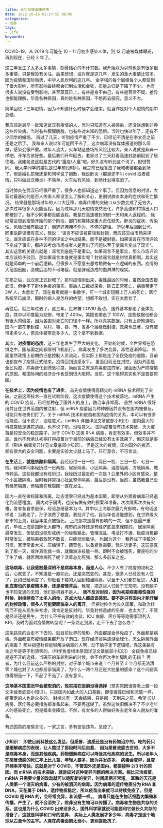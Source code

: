 ```yaml
---
title: 三年疫情五味杂陈
date: 2022-10-16 01:14:55 08:00
categories:
- 琐事
tags:
- Life
keywords:
---
```


COVID-19，从 2019 年可能在 10 - 11 月初步感染人体，到 12 月底被媒体曝光，再到现在，已经 3 年了。

这三年发生了太多太多事情，刻骨铭心的不计其数。我开始以为以前也是有很多很多事情，只是我没有关注。后来想想，或许就是这几年，发生的重大事情比较多。因为疫情和国际局势，中华人民坎坷的这几年。
金字塔的每个层级每个人都受到了很大影响，所有影响最终都会归到生活和金钱，质量总归是下降了不少。
也有很多人说没有受到影响，甚至蒸蒸日上，有些是身不由己，有些是笃信不疑。差异也都能理解，毕竟各种原因，真的是各种原因，不想再去细究，意义不大。

简单回忆下三年疫情，因为不知道什么时候才会结束，就当作是对个人疫情的期中总结。

我应该是最早一批知道武汉有疫情的人，当时只知道有人被感染，还没联想到非典这些传染病。当时有些朦朦胧胧，也有些对未知的恐惧。当时也快过年了，还有不少同学的婚场。
再过了几天，听到疫情严重了不少。已经记不清是在李文亮之前还是之后了。
我和亲人说过年可能回不去了，这次病毒没有媒体报道的那么简单，感染会很严重。过年人流大，火车站这些场所风险比较大。亲人说就是非典一样吧，开车应该好些。最后我们开车回去，老家过了三天赶着高速封路前回到了居住地。我姥姥说这就是古代的“瘟疫/人瘟”吧，好久没有听到这个词了，但很赞同。
我大学同学的婚礼是过年前段时间。我之前已经答应了我和老婆都会到场了，但是婚礼前我还是和同学说了抱歉，我说肺炎（那是还不叫 covid 或者疫情，只叫做武汉肺炎）不简单，火车站有风险，到场计划得取消了。

<!-- more -->

当时肺炎在武汉已经很严重了，很多人也都知道这个事了。但因为信息的封锁，大家对最基础的是否人传染人都没怎么了解和关心，更别说肺炎本身的症状和死亡情况。
结果就是那场过年的人口大迁移，病毒传播的突破口从少数变成了无穷大，那次过年很多人没能返程，因为过年那几天疫情突然恶化，许多高速和村镇出入口都被封了。我不少同事都没能返程，我是在高速被封的前一天和亲人返程的。
我经常会想到疫情开始的那个阶段，部门和媒体是重大责任缺失。肺炎的症状、传染性、风险已经有数据了，但遮遮掩掩不作为、不停的辟谣。
所以年后回到公司，同事说辟谣很有意义，我说：“谣言不应该被辟谣和封锁，而应该交由市场来评论。谣言应该在各种不同的评论之中出结果，而不是被封锁。如果谣言在市场评论下变成了事实，那应该考虑市场或者人是否出了问题以至于使谣言变成了现实”。其实这里的关键点就是：谣言到底是不是事实。如果谣言不是事实，那么市场评论本应该给予驳回。那如果谣言本身就是事实呢？封锁谣言就是封锁真相啊。其实这就是简单的一个前后逻辑，但很多人不愿意去思考稍微有一点逻辑的东西。疫情的大范围出圈，造成后面的不可堵截，就是辟谣造成的血淋淋的现实。

在那之后，武汉就正式封城了。那时疫情刚出来，毒性最凶的时候，虽然全国支援武汉，但免不了群体免疫的事实。事后人口数据来看，除去正常死亡，病毒带走了 3W 人，太悲壮了。现在看看就是一串数字，可一个城市短期上万人的死亡，医疗系统早已崩溃，那时的病人是怎样的绝望。想都不敢想，实在太悲壮了。

再往后，就三年过去了。这三年，世界被 COVID 轰动。
国外基本都走了全体免疫，其中以印度最为悲惨，带走了 400w。美国也带走了 100W。这些数据也都会有很大的偏差，因为各国对死亡的口径不一样。所以真实数据，只有上帝知道吧。
国内一直在走封控，从村、镇、县、市、省各个层级做封控，效果也显著，没有被带走多少人，但具体被带走多少人，这个拿不到数据。

其次，**对疫情的态度**，这三年也发生了巨大的变化。
开始的时候，全世界都在恐惧之中，国与国之间都限制飞机航行。
病毒发生了多次变异，毒性逐渐降低。
外面虽然政策上前期依旧是控制人员流动，但实际上都是走了全民免疫的道路，目前也都宣布了疫情正式结束。疫情回到流感水平。
里面目前还在封控。因为外面是全民免疫，病毒退化到流感程度，简而言之就是病毒更加四窜。里面因为严防疫情的原因，和国际间的经济合作也受到很大阻碍。当前，这个阻碍其实也不是首要原因。

**在技术上，因为疫情也有了进步**。
首先疫情使得高精尖的 mRNA 技术得到了突破。之前这项技术一直在试验阶段，这次疫情使得这个技术被落地。mRNA 产生的 COVID 疫苗，已经接种在了国外人的身上，防治率非常高。
虽然 mRNA 很好用并且在世界范围内被注射，但 mRNA 疫苗因为种种原因并没有在国内被普及，可能只有权贵们打了。关于 mRNA 技术和疫苗和国内疫情的关系，本可以有很多话能说，但不说了，没啥意义。（mRNA 详细详见文章底部小知识）
国内最大的科技突破是连花清瘟。也不说了吧，没啥意义。
国内疫苗没有技术突破，灭火疫苗是较安全的稳定路子，对于 COVID 这类 RNA 病毒，肯定有效率，但效率并不高。谁也不想承认初期打得疫苗对于目前的病毒已经没有太多效果了，但这就是事实（RNA 病毒变异详见文章底部小知识）。
但是这次的疫情，国内国外的疫苗，都有很大的安全问题，主要是实验太少就上马了。只可意会，不可言谈。

**在生活上，就是核酸和隔离**。我经历过一日一检、两日一检、三日一检、七日一检。我同学同事经历过一日两检、居家隔离、小区隔离、酒店隔离、方舱隔离、城市转运，这些我都没有经历过，我经历过最近的一次是 1 公里外的小区有感染，整个小区被隔离。当时我非常担心社区整体隔离，最后是没有。当然，虽然我自己没有经历隔离，但隔离在我周围一直在发生。

国内一直在做核算和隔离，动态清零已经成为基本国策，即使从外面看病毒已经退化到流感程度。
国内对于隔离，也没有做有效的预案和准备，次次隔离次次有灾难，各省各自求自保，经验总结基本为 0。其中以上海那次最为有影响，有句话这样说：当我老了，孙子浪费了粮食，我批评了他。我当年也没能想到，在世界级大都市的上海，我当年差点被饿死。
上海那次是最有影响的一次，但不是最严重的，毕竟上海是国际化大都市，城市的运转还是有经济底盘来保障的。
居家隔离最常发生，但依旧没能形成统一的经验输出，管理混乱、电话打不通、极度消极都时常发生，被隔离者敢怒不敢言，只能弱弱批评。
也因为这个，我养成了屯粮的习惯。家里常备大米、压缩饼干、蔬菜包，以备紧急需要。我告诉妻子，这玩意真到了那一天，或许真能救一命，就像游泳技能一样。即时不会被饿死，要是吃的少了生了病，就医困难病死了呢？活着总比死强，那么多前车之鉴。

**这场病毒，让我感触最深的不是病毒本身，而是人心**。不少人有了防疫的权利之后，心就变了。不知道是一直如此，还是突然变的。甚至，很多人已经没有人性了，比如已经地震了，却赶着下楼的人回到楼里隔离。以至于人们都在反思，**人们到底害怕的是疫情本身，还是疫情背后**。我呢，把这些人归咎于无知吧，没有脑子也不知变通的无知，他们是机器不是人。
**我不反对封控，因为初期病毒毒性强的时候，封控拯救了太多人的命，这点大陆人都应该感恩。要不是只有国内才能开展的封控政策，很多人可能要面临亲人的离开**。
但把封控作为长久国策，和政治挂钩而不是从民生来考虑，我肯定是反对的。毕竟封控造成的伤害，也太大了，不管是经济还是民生。
为什么不把有效的疫苗、ICU 病房、医疗等等刚需事项列入 KPI，及时为面对疫情做转型呢？一条路走到黑，走不下去了怎么办？

这条路真的会走不下去的。就目前世界的情形，外面都是全体免疫了，外面都是病毒。外面都宣布疫情结束都开放了港口。现在经济贸易旅游全球化，怎么隔离外面的病毒？
那些指望封控能够解决病毒的人啊，动下脑子走下逻辑吧，靠这条路有生之年是等不到清零的。（科学角度根本原因详见文章底部小知识）
全民免疫已经是避不开的选择，当碾压的车轮到来的时候，会不会再次手忙脚乱的无措？
再者，为什么目前这么严格的封控，对于单个城市来说 1 个月甚至 2 个月都无法清零？城也封了人也都居家隔离了，为什么一两个月还是大批量的感染？这个问题真值得细品一下，不品了不品了，没有意义。

**这场基本国策迟早会被取消的，现实摆在面前没得选择**（现实原因请查看上面一段文字或者底部小知识）。只是国内如此大的人口基数，即便毒性已经和流感一样，能带走的人也是众多的。
封控总有一天会结束，只是那一天到来之前，希望 ICU 病房、医疗等必要措施都准备起来，不要再迷糊了。虽然这依旧解决不了不少老年人的感染死亡，但是概率会降低。不然，有太多的人得做好失去老年亲人朋友的准备。

有违国策的疫情言论，一家之言，多有世俗违背，见谅了。

___

**小知识**：
**即使目前科技这么发达，但感冒、流感还是没有药物治疗的。吃的药只是缓解病症的表现，让人熬过了那段时间后自愈**。
**因为感冒流感去世的，大多不是病毒本身，而是其他疾病。药物缓解病症可以降低其他疾病的发生。所以老年人在感冒流感的死亡率上比儿童、年轻人要多，因为并发症多**。
**病毒会变异，且变异频率非常快。这就是对于 COVID，不管国外还是国内，都要接种 2/3 针的原因。而 mRNA 的技术突破，就是应对这种变异问题的解决方案。相比灭活疫苗，mRNA 只需要少量的改动就可以适配新的变异，时间周期非常短**。
**耳熟的天花是人类第一个消灭的病毒，少有的被消灭的病毒。因为病毒的遗传物质分为 RNA 和 DNA。天花属于 DNA，遗传物质稳定，所以疫苗出来就可以持续免疫了。但是 COVID 是 RNA 的，会经常变异，和流感一样。**。
**病毒只能在生物活细胞内繁殖和传播，产生了，就不会消失了，除非没有生物可以传播了。病毒和生物是共存的关系。这也是为什么 COVID 出来没多久，国外科学家就说可能要和它做长久共存的准备了，这就是科学和口号的差异**。
**实际上人类发展才多少年，病毒才是这个地球从古至今的主宰。人类在病毒面前太弱小，更别提抵抗了**。

